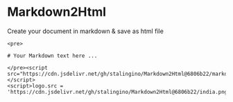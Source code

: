 # Markdown2Html

Create your document in markdown & save as html file

```
<pre>

# Your Markdown text here ...

</pre><script src="https://cdn.jsdelivr.net/gh/stalingino/Markdown2Html@6806b22/markdown2Html.js"></script>
<script>logo.src = 'https://cdn.jsdelivr.net/gh/stalingino/Markdown2Html@6806b22/india.png'</script>
```
